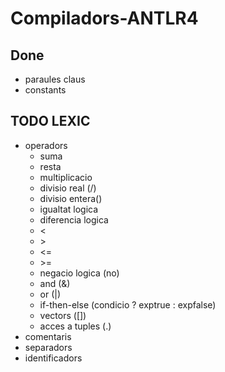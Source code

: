 # Compiladors-ANTLR4


## Done
* paraules claus
* constants

## TODO LEXIC
* operadors
  * suma
  * resta
  * multiplicacio
  * divisio real (/)
  * divisio entera(\)
  * igualtat logica
  * diferencia logica
  * <
  * \>
  * <= 
  * \>=
  * negacio logica (no)
  * and (&)
  * or (|)
  * if-then-else (condicio ? exptrue : expfalse)
  * vectors ([])
  * acces a tuples (.)
* comentaris
* separadors
* identificadors
